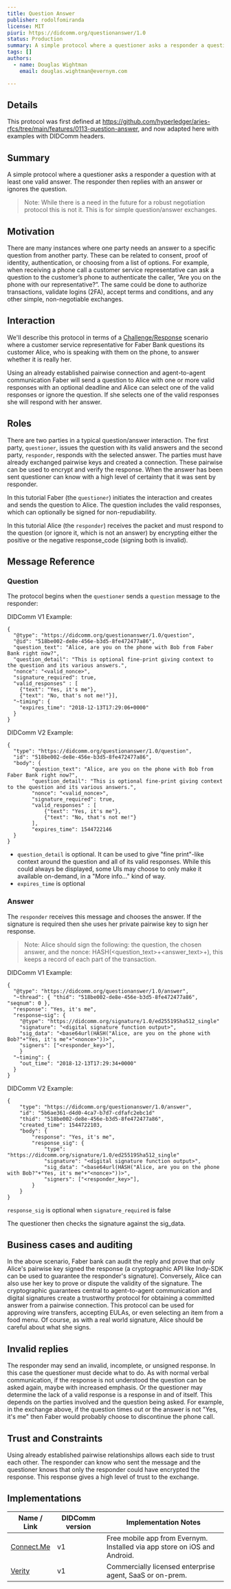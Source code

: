 ```yaml
---
title: Question Answer
publisher: rodolfomiranda
license: MIT
piuri: https://didcomm.org/questionanswer/1.0
status: Production
summary: A simple protocol where a questioner asks a responder a question with at least one valid answer. The responder then replies with an answer or ignores the question.
tags: []
authors:
  - name: Douglas Wightman
    email: douglas.wightman@evernym.com

---
```


## Details

This protocol was first defined at https://github.com/hyperledger/aries-rfcs/tree/main/features/0113-question-answer, and now adapted here with examples with DIDComm headers.

## Summary
A simple protocol where a questioner asks a responder a question with at least one valid answer. The responder then replies with an answer or ignores the question.

> Note: While there is a need in the future for a robust negotiation protocol
this is not it. This is for simple question/answer exchanges.

## Motivation
There are many instances where one party needs an answer to a specific question from another party. These can be related to consent, proof of identity, authentication, or choosing from a list of options. For example, when receiving a phone call a customer service representative can ask a question to the customer’s phone to authenticate the caller, “Are you on the phone with our representative?”. The same could be done to authorize transactions, validate logins (2FA), accept terms and conditions, and any other simple, non-negotiable exchanges.

## Interaction
We'll describe this protocol in terms of a [Challenge/Response](https://en.wikipedia.org/wiki/Challenge%E2%80%93response_authentication) scenario where a customer service representative for Faber Bank questions its customer Alice, who is speaking with them on the phone, to answer whether it is really her.

Using an already established pairwise connection and agent-to-agent communication Faber will send a question to Alice with one or more valid responses with an optional deadline and Alice can select one of the valid responses or ignore the question. If she selects one of the valid responses she will respond with her answer.

## Roles
There are two parties in a typical question/answer interaction. The first party, `questioner`, issues the question with its valid answers and the second party, `responder`, responds with the selected answer. The parties must have already exchanged pairwise keys and created a connection. These pairwise can be used to encrypt and verify the response. When the answer has been sent questioner can know with a high level of certainty that it was sent by responder.

In this tutorial Faber (the `questioner`) initiates the interaction and creates and sends the question to Alice. The question includes the valid responses, which can optionally be signed for non-repudiability.

In this tutorial Alice (the `responder`) receives the packet and must respond to the question (or ignore it, which is not an answer) by encrypting either the positive or the negative response_code (signing both is invalid).

## Message Reference
### Question
The protocol begins when the `questioner` sends a `question` message to the responder:

DIDComm V1 Example:
```
{
  "@type": "https://didcomm.org/questionanswer/1.0/question",
  "@id": "518be002-de8e-456e-b3d5-8fe472477a86",
  "question_text": "Alice, are you on the phone with Bob from Faber Bank right now?",
  "question_detail": "This is optional fine-print giving context to the question and its various answers.",
  "nonce": "<valid_nonce>",
  "signature_required": true,
  "valid_responses" : [
    {"text": "Yes, it's me"},
    {"text": "No, that's not me!"}],
  "~timing": {
    "expires_time": "2018-12-13T17:29:06+0000"
  }
}
```

DIDComm V2 Example:
```
{
  "type": "https://didcomm.org/questionanswer/1.0/question",
  "id": "518be002-de8e-456e-b3d5-8fe472477a86",
  "body": {
        "question_text": "Alice, are you on the phone with Bob from Faber Bank right now?",
        "question_detail": "This is optional fine-print giving context to the question and its various answers.",
        "nonce": "<valid_nonce>",
        "signature_required": true,
        "valid_responses" : [
            {"text": "Yes, it's me"},
            {"text": "No, that's not me!"}
        ],
        "expires_time": 1544722146
  }
}
```

- `question_detail` is optional. It can be used to give "fine print"-like context around the question and all of its valid responses. While this could always be displayed, some UIs may choose to only make it available on-demand, in a "More info..." kind of way.
- `expires_time` is optional

### Answer
The `responder` receives this message and chooses the answer. If the signature is required then she uses her private pairwise key to sign her response.

> Note: Alice should sign the following: the question, the chosen answer,
and the nonce: HASH(<question_text>+<answer_text>+<nonce>), this keeps a
record of each part of the transaction.


DIDComm V1 Example:
```
{
  "@type": "https://didcomm.org/questionanswer/1.0/answer",
  "~thread": { "thid": "518be002-de8e-456e-b3d5-8fe472477a86", "seqnum": 0 },
  "response": "Yes, it's me",
  "response~sig": {
    "@type": "https://didcomm.org/signature/1.0/ed25519Sha512_single"
    "signature": "<digital signature function output>",
    "sig_data": "<base64url(HASH("Alice, are you on the phone with Bob?"+"Yes, it's me"+"<nonce>"))>",
    "signers": ["<responder_key>"],
    }
  "~timing": {
    "out_time": "2018-12-13T17:29:34+0000"
  }
}
```

DIDComm V2 Example:
```
{
    "type": "https://didcomm.org/questionanswer/1.0/answer",
    "id": "5b6ae361-d4d0-4ca7-b7d7-cdfafc2ebc1d"
    "thid": "518be002-de8e-456e-b3d5-8fe472477a86",
    "created_time": 1544722103,
    "body": {
        "response": "Yes, it's me",
        "response_sig": {
            "type": "https://didcomm.org/signature/1.0/ed25519Sha512_single"
            "signature": "<digital signature function output>",
            "sig_data": "<base64url(HASH("Alice, are you on the phone with Bob?"+"Yes, it's me"+"<nonce>"))>",
            "signers": ["<responder_key>"],
        }
    }
}
```
`response_sig` is optional when `signature_required` is false

The questioner then checks the signature against the sig_data.

## Business cases and auditing

In the above scenario, Faber bank can audit the reply and prove that only Alice's pairwise key signed the response (a cryptographic API like Indy-SDK can be used to guarantee the responder's signature). Conversely, Alice can also use her key to prove or dispute the validity of the signature. The cryptographic guarantees central to agent-to-agent communication and digital signatures create a trustworthy protocol for obtaining a committed answer from a pairwise connection. This protocol can be used for approving wire transfers, accepting EULAs, or even selecting an item from a food menu. Of course, as with a real world signature, Alice should be careful about what she signs.

## Invalid replies

The responder may send an invalid, incomplete, or unsigned response. In this case the questioner must decide what to do. As with normal verbal communication, if the response is not understood the question can be asked again, maybe with increased emphasis. Or the questioner may determine the lack of a valid response is a response in and of itself. This depends on the parties involved and the question being asked. For example, in the exchange above, if the question times out or the answer is not "Yes, it's me" then Faber would probably choose to discontinue the phone call.

## Trust and Constraints

Using already established pairwise relationships allows each side to trust each other. The responder can know who sent the message and the questioner knows that only the responder could have encrypted the response. This response gives a high level of trust to the exchange.

## Implementations

| Name / Link | DIDComm version | Implementation Notes |
| --- | --- | --- |
| [Connect.Me](https://www.evernym.com/blog/connect-me-sovrin-digital-wallet/) | v1 | Free mobile app from Evernym. Installed via app store on iOS and Android. |
| [Verity](https://www.evernym.com/products/) | v1 | Commercially licensed enterprise agent, SaaS or on-prem. |
